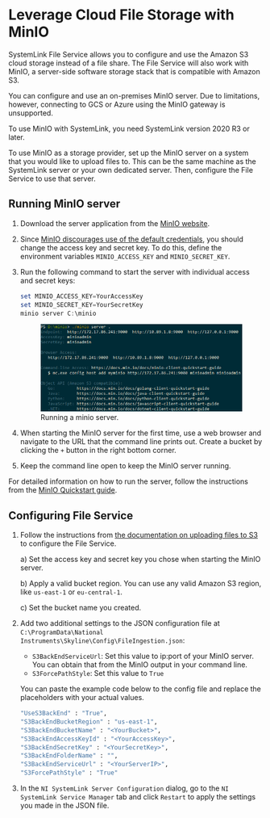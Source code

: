 # Leverage Cloud File Storage with MinIO

SystemLink File Service allows you to configure and use the Amazon S3 cloud storage instead of a file share. The File Service will also work with MinIO, a server-side software storage stack that is compatible with Amazon S3.

You can configure and use an on-premises MinIO server. Due to limitations, however, connecting to GCS or Azure using the MinIO gateway is unsupported.

To use MinIO with SystemLink, you need SystemLink version 2020 R3 or later.

To use MinIO as a storage provider, set up the MinIO server on a system that you would like to upload files to. This can be the same machine as the SystemLink server or your own dedicated server. Then, configure the File Service to use that server.

## Running MinIO server

1. Download the server application from the [MinIO website](https://min.io/download).

2. Since [MinIO discourages use of the default credentials](https://docs.min.io/minio/baremetal/security/IAM/iam-users.html#:~:text=If%20these%20variables%20are%20unset,credentials%20regardless%20of%20deployment%20environment.), you should change the access key and secret key. To do this, define the environment variables `MINIO_ACCESS_KEY` and `MINIO_SECRET_KEY`.

3. Run the following command to start the server with individual access and secret keys:

    ```powershell
    set MINIO_ACCESS_KEY=YourAccessKey
    set MINIO_SECRET_KEY=YourSecretKey
    minio server C:\minio
    ```

    <figure>
    <img src="../../img/minio-server.png" width="500" />
    <figcaption>Running a minio server.</figcaption>
    </figure>

4. When starting the MinIO server for the first time, use a web browser and navigate to the URL that the command line prints out. Create a bucket by clicking the `+` button in the right bottom corner.

5. Keep the command line open to keep the MinIO server running.

For detailed information on how to run the server, follow the instructions from the [MinIO Quickstart guide](https://docs.min.io/docs/minio-quickstart-guide.html).

## Configuring File Service

1. Follow the instructions from [the documentation on uploading files to S3](https://www.ni.com/documentation/de/systemlink/latest/data/uploading-files-to-amazon-s3) to configure the File Service.

    a) Set the access key and secret key you chose when starting the MinIO server.

    b) Apply a valid bucket region. You can use any valid Amazon S3 region, like `us-east-1` or `eu-central-1`.

    c) Set the bucket name you created.

2. Add two additional settings to the JSON configuration file at `C:\ProgramData\National Instruments\Skyline\Config\FileIngestion.json`:

    - `S3BackEndServiceUrl`: Set this value to ip:port of your MinIO server. You can obtain that from the MinIO output in your command line.
    - `S3ForcePathStyle`: Set this value to `True`

    You can paste the example code below to the config file and replace the placeholders with your actual values.

    ```bash
    "UseS3BackEnd" : "True",
    "S3BackEndBucketRegion" : "us-east-1",
    "S3BackEndBucketName" : "<YourBucket>",
    "S3BackEndAccessKeyId" : "<YourAccessKey>",
    "S3BackEndSecretKey" : "<YourSecretKey>",
    "S3BackEndFolderName" : "",
    "S3BackEndServiceUrl" : "<YourServerIP>",
    "S3ForcePathStyle" : "True"
    ```

3. In the `NI SystemLink Server Configuration` dialog, go to the `NI SystemLink Service Manager` tab and click `Restart` to apply the settings you made in the JSON file.
